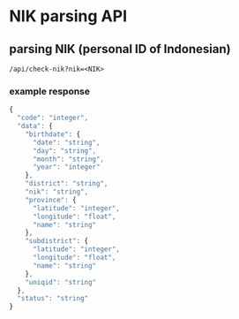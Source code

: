 # NIK parsing API

## parsing NIK (personal ID of Indonesian)

```
/api/check-nik?nik=<NIK>
```

### example response
```javascript
{
  "code": "integer",
  "data": {
    "birthdate": {
      "date": "string",
      "day": "string",
      "month": "string",
      "year": "integer"
    },
    "district": "string",
    "nik": "string",
    "province": {
      "latitude": "integer",
      "longitude": "float",
      "name": "string"
    },
    "subdistrict": {
      "latitude": "integer",
      "longitude": "float",
      "name": "string"
    },
    "uniqid": "string"
  },
  "status": "string"
}
```